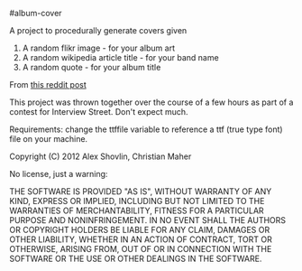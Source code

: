 #album-cover

A project to procedurally generate covers given

1. A random flikr image - for your album art
2. A random wikipedia article title - for your band name
3. A random quote - for your album title

From [this reddit post](http://www.reddit.com/r/funny/comments/lplhn/every_band_ever_used_this/)

This project was thrown together over the course of a few hours as part of a contest for Interview Street.  Don't expect much.

Requirements: change the ttffile variable to reference a ttf (true type font) file on your machine.

Copyright (C) 2012 Alex Shovlin, Christian Maher

No license, just a warning:

THE SOFTWARE IS PROVIDED "AS IS", WITHOUT WARRANTY OF ANY KIND, EXPRESS OR IMPLIED, INCLUDING BUT NOT LIMITED TO THE WARRANTIES OF MERCHANTABILITY, FITNESS FOR A PARTICULAR PURPOSE AND NONINFRINGEMENT. IN NO EVENT SHALL THE AUTHORS OR COPYRIGHT HOLDERS BE LIABLE FOR ANY CLAIM, DAMAGES OR OTHER LIABILITY, WHETHER IN AN ACTION OF CONTRACT, TORT OR OTHERWISE, ARISING FROM, OUT OF OR IN CONNECTION WITH THE SOFTWARE OR THE USE OR OTHER DEALINGS IN THE SOFTWARE.
